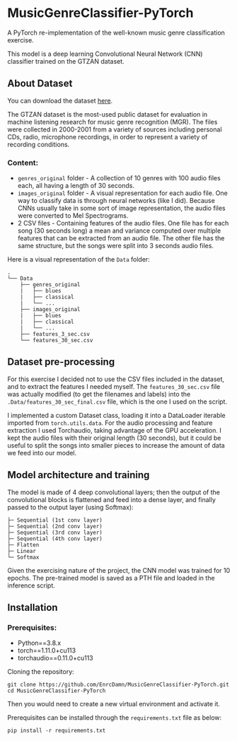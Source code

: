 # MusicGenreClassifier-PyTorch
A PyTorch re-implementation of the well-known music genre classification exercise.

This model is a deep learning Convolutional Neural Network (CNN) classifier trained on the GTZAN dataset.

## About Dataset

You can download the dataset [here](https://www.kaggle.com/datasets/andradaolteanu/gtzan-dataset-music-genre-classification).

The GTZAN dataset is the most-used public dataset for evaluation in machine listening research for music genre recognition (MGR). The files were collected in 2000-2001 from a variety of sources including personal CDs, radio, microphone recordings, in order to represent a variety of recording conditions.

### Content:

* `genres_original` folder - A collection of 10 genres with 100 audio files each, all having a length of 30 seconds.
* `images_original` folder - A visual representation for each audio file. One way to classify data is through neural networks (like I did). Because CNNs usually take in some sort of image representation, the audio files were converted to Mel Spectrograms.
* 2 CSV files - Containing features of the audio files. One file has for each song (30 seconds long) a mean and variance computed over multiple features that can be extracted from an audio file. The other file has the same structure, but the songs were split into 3 seconds audio files.

Here is a visual representation of the `Data` folder:
```
.
└── Data
    ├── genres_original
    |   ├── blues
    |   ├── classical
    |   └── ...
    ├── images_original
    |   ├── blues
    |   ├── classical
    |   └── ...
    ├── features_3_sec.csv
    └── features_30_sec.csv
```

## Dataset pre-processing
For this exercise I decided not to use the CSV files included in the dataset, and to extract the features I needed myself.
 The `features_30_sec.csv` file was actually modified (to get the filenames and labels) into the `.Data/features_30_sec_final.csv` file, which is the one I used on the script.

I implemented a custom Dataset class, loading it into a DataLoader iterable imported from `torch.utils.data`.
For the audio processing and feature extraction I used Torchaudio, taking advantage of the GPU acceleration. I kept the audio files with their original length (30 seconds), but it could be useful to split the songs into smaller pieces to increase the amount of data we feed into our model.

## Model architecture and training
The model is made of 4 deep convolutional layers; then the output of the convolutional blocks is flattened and feed into a dense layer, and finally passed to the output layer (using Softmax):
```
├─ Sequential (1st conv layer)
├─ Sequential (2nd conv layer)
├─ Sequential (3rd conv layer)
├─ Sequential (4th conv layer)
├─ Flatten
├─ Linear
└─ Softmax
```

Given the exercising nature of the project, the CNN model was trained for 10 epochs.
The pre-trained model is saved as a PTH file and loaded in the inference script.

## Installation

### Prerequisites:
* Python==3.8.x
* torch==1.11.0+cu113
* torchaudio==0.11.0+cu113

Cloning the repository:
```
git clone https://github.com/EnrcDamn/MusicGenreClassifier-PyTorch.git
cd MusicGenreClassifier-PyTorch
```
Then you would need to create a new virtual environment and activate it.

Prerequisites can be installed through the `requirements.txt` file as below:

```
pip install -r requirements.txt
```
